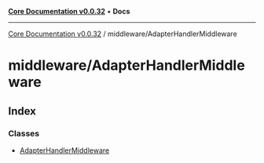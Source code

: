 [**Core Documentation v0.0.32**](../../README.md) • **Docs**

***

[Core Documentation v0.0.32](../../modules.md) / middleware/AdapterHandlerMiddleware

# middleware/AdapterHandlerMiddleware

## Index

### Classes

- [AdapterHandlerMiddleware](classes/AdapterHandlerMiddleware.md)
